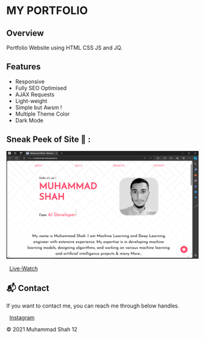 # MY PORTFOLIO

## Overview

Portfolio Website using HTML CSS JS and JQ.

## Features

- Responsive
- Fully SEO Optimised
- AJAX Requests
- Light-weight
- Simple but Awsm !
- Multiple Theme Color
- Dark Mode

## Sneak Peek of Site 🙈 :

<img src="demo.png" />

&nbsp;&nbsp;<a href="https://muhammad-shah.github.io/">Live-Watch</a>

<h2>📬 Contact</h2>

If you want to contact me, you can reach me through below handles.

&nbsp;&nbsp;<a href="https://www.instagram.com/Muahammad/">Instagram</a>

© 2021 Muhammad Shah
12